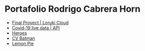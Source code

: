 <html lang="en">
<head>
    <meta charset="UTF-8">
    <meta http-equiv="X-UA-Compatible" content="IE=edge">
    <meta name="viewport" content="width=device-width, initial-scale=1.0">
    <title>Front End I</title>
</head>
<body>
    <h1>Portafolio Rodrigo Cabrera Horn</h1>
    <ul>
        <li><a href="./loruki-webpage/index.html">Final Proyect | Loruki Cloud</a></li>
        <li><a href="./covid19/index.html">Covid-19 live data | API</a></li>
        <li><a href="./heroes/index.html">Heroes</a></li>
        <li><a href="./cv-batman/index.html">CV Batman</a></li>
        <li><a href="./LemonPie/index.html">Lemon Pie</a></li>
    </ul>
</body>
</html>
